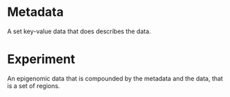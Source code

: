 # Metadata
A set key-value data that does describes the data.

# Experiment
An epigenomic data that is compounded by the metadata and the data, that is a set of regions.